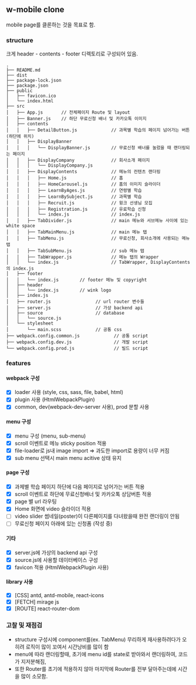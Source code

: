 ## w-mobile clone
mobile page를 클론하는 것을 목표로 함.

### structure
크게 header - contents - footer 디렉토리로 구성되어 있음.
```
.
├── README.md
├── dist
├── package-lock.json
├── package.json
├── public
│   ├── favicon.ico
│   └── index.html
├── src
│   ├── App.js       // 전체페이지 Route 및 layout
│   ├── Banner.js    // 하단 무료신청 배너 및 카카오톡 이미지
│   ├── contents
│   │   ├── DetailButton.js             // 과목별 학습의 페이지 넘어가는 버튼 (하단에 위치)
│   │   ├── DisplayBanner
│   │   │   └── DisplayBanner.js        // 무료신청 배너를 눌렀을 때 랜더링되는 페이지
│   │   ├── DisplayCompany              // 회사소개 페이지
│   │   │   └── DisplayCompany.js
│   │   ├── DisplayContents             // 메뉴의 컨텐츠 랜더링
│   │   │   ├── Home.js                 // 홈
│   │   │   ├── HomeCarousel.js         // 홈의 이미지 슬라이더
│   │   │   ├── LearnByAges.js          // 연령별 학습
│   │   │   ├── LearnBySubject.js       // 과목별 학습
│   │   │   ├── Recruit.js              // 윙크 선생님 모집
│   │   │   ├── Registration.js         // 유료학습 신청
│   │   │   └── index.js                // index.js
│   │   ├── TabDivider.js               // main 메뉴와 서브메뉴 사이에 있는 white space
│   │   ├── TabMainMenu.js              // main 메뉴 탭
│   │   ├── TabMenu.js                  // 무료신청, 회사소개에 사용되는 메뉴 탭
│   │   ├── TabSubMenu.js               // sub 메뉴 탭
│   │   ├── TabWrapper.js               // 메뉴 탭의 Wrapper
│   │   └── index.js                    // TabWrapper, DisplayContents의 index.js
│   ├── footer
│   │   └── index.js        // footer 메뉴 및 copyright
│   ├── header
│   │   └── index.js        // wink logo
│   ├── index.js
│   ├── router.js                 // url router 변수들
│   ├── server.js                 // 가상 backend api
│   ├── source                    // database
│   │   └── source.js
│   └── stylesheet
│       └── main.scss             // 공통 css
├── webpack.config.common.js             // 공통 script
├── webpack.config.dev.js                // 개발 script
└── webpack.config.prod.js               // 빌드 script
```
### features

#### webpack 구성
- [x] loader 사용 (style, css, sass, file, babel, html)
- [x] plugin 사용 (HtmlWebpackPlugin)
- [x] common, dev(webpack-dev-server 사용), prod 분할 사용

#### menu 구성
- [x] menu 구성 (menu, sub-menu)
- [x] scroll 이벤트로 메뉴 sticky position 적용
- [x] file-loader로 js내 image import => 과도한 import로 용량이 너무 커짐
- [x] sub menu 선택시 main menu acitive 상태 유지

#### page 구성
- [x] 과제별 학습 페이지 하단에 다음 페이지로 넘어가는 버튼 적용
- [x] scroll 이벤트로 하단에 무료신청배너 및 카카오톡 상담버튼 적용
- [x] page 별 url 라우팅
- [x] Home 화면에 video 슬라이더 적용
- [ ] video slider 썸네일(poster)이 다른페이지를 다녀왔을때 완전 랜더링이 안됨
- [ ] 무료신청 페이지 아래에 있는 신청폼 (작성 중)

#### 기타
- [x] server.js에 가상의 backend api 구성
- [x] source.js에 사용할 데이터베이스 구성
- [x] favicon 적용 (HtmlWebpackPlugin 사용)

#### library 사용
- [x] [CSS] antd, antd-mobile, react-icons
- [x] [FETCH] mirage js
- [x] [ROUTE] react-router-dom

### 고찰 및 재점검
- structure 구성시에 component를(ex. TabMenu) 무리하게 재사용하려다가 오히려 로직이 많이 꼬여서 시간낭비를 많이 함
- menu에 따라 랜더링할때, 초기에 menu id를 state로 받아와서 랜더링하여, 코드가 지저분해짐,
- 또한 Router를 초기에 적용하지 않아 마지막에 Router를 전부 달아주는데에 시간을 많이 소모함.
